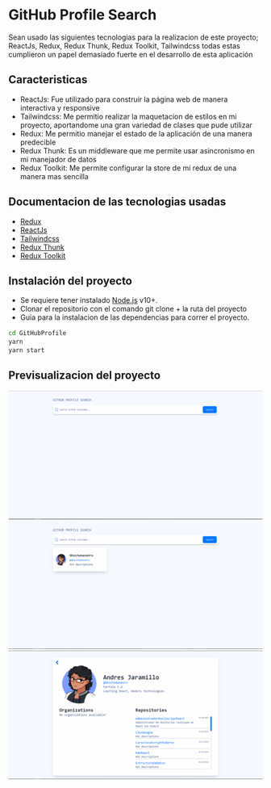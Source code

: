# GitHub Profile Search

Sean usado las siguientes tecnologias para la realizacion de este proyecto; ReactJs, Redux, Redux Thunk, Redux Toolkit, Tailwindcss todas estas cumplieron un papel demasiado fuerte en el desarrollo de esta aplicación

## Caracteristicas
- ReactJs: Fue utilizado para construir la página web de manera interactiva y responsive
- Tailwindcss: Me permitio realizar la maquetacion de estilos en mi proyecto, aportandome una gran variedad de clases que     pude utilizar
- Redux: Me permitio manejar el estado de la aplicación de una manera predecible
- Redux Thunk: Es un middleware que me permite usar asincronismo en mi manejador de datos
- Redux Toolkit: Me permite configurar la store de mi redux de una manera mas sencilla

## Documentacion de las tecnologias usadas
-  [Redux](https://redux.js.org/introduction/getting-started) 
-  [ReactJs](https://es.reactjs.org/)
-  [Tailwindcss](https://tailwindcss.com/docs) 
-  [Redux Thunk](https://redux.js.org/usage/writing-logic-thunks)
-  [Redux Toolkit](https://redux-toolkit.js.org/introduction/getting-started)

## Instalación del proyecto
- Se requiere tener instalado [Node.js](https://nodejs.org/) v10+.
- Clonar el repositorio con el comando git clone + la ruta del proyecto
- Guia para la instalacion de las dependencias para correr el proyecto.

```sh
cd GitHubProfile
yarn
yarn start
```

## Previsualizacion del proyecto
![Diseño final de github profile](./src/assets/design/preview-1.png)
![Diseño final de github profile](./src/assets/design/preview-2.png)
![Diseño final de github profile](./src/assets/design/preview-3.png)

